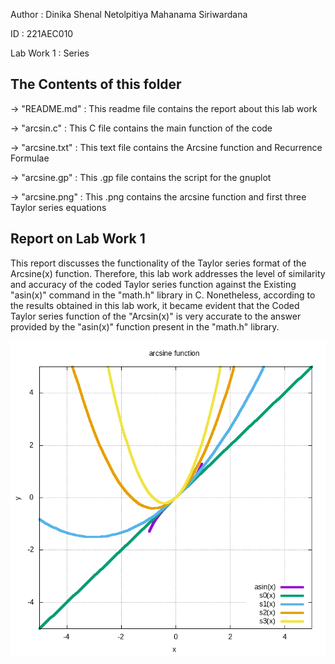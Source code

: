 Author : Dinika Shenal Netolpitiya Mahanama Siriwardana

ID : 221AEC010

Lab Work 1 : Series

## The Contents of this folder

-> "README.md" : This readme file contains the report about this lab work

-> "arcsin.c" : This C file contains the main function of the code 

-> "arcsine.txt" : This text file contains the Arcsine function and Recurrence Formulae

-> "arcsine.gp" : This .gp file contains the script for the gnuplot

-> "arcsine.png" : This .png contains the arcsine function and first three Taylor series equations

## Report on Lab Work 1

This report discusses the functionality of the Taylor series format of the Arcsine(x) function. Therefore, this lab work addresses the level of similarity and accuracy of the coded Taylor series function against the Existing "asin(x)" command in the "math.h" library in C. Nonetheless, according to the results obtained in this lab work, it became evident that the Coded Taylor series function of the "Arcsin(x)" is very accurate to the answer provided by the "asin(x)" function present in the "math.h" library.

![](arcsine.png)

